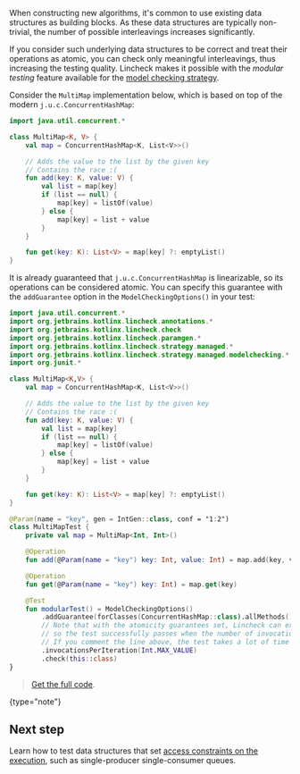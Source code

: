 [//]: # (title: Modular testing)

When constructing new algorithms, it's common to use existing data structures as building blocks.
As these data structures are typically non-trivial, the number of possible interleavings increases significantly.

If you consider such underlying data structures to be correct and treat their operations as atomic, you can check only
meaningful interleavings, thus increasing the testing quality. Lincheck makes it possible with the _modular testing_
feature available for the [model checking strategy](testing-strategies.md#model-checking).

Consider the `MultiMap` implementation below, which is based on top of the modern `j.u.c.ConcurrentHashMap`:

```kotlin
import java.util.concurrent.*

class MultiMap<K, V> {
    val map = ConcurrentHashMap<K, List<V>>()

    // Adds the value to the list by the given key
    // Contains the race :(
    fun add(key: K, value: V) {
        val list = map[key]
        if (list == null) {
            map[key] = listOf(value)
        } else {
            map[key] = list + value
        }
    }

    fun get(key: K): List<V> = map[key] ?: emptyList()
}
```

It is already guaranteed that `j.u.c.ConcurrentHashMap` is linearizable, so its operations can be considered atomic. 
You can specify this guarantee with the `addGuarantee` option in the `ModelCheckingOptions()` in your test:

```kotlin
import java.util.concurrent.*
import org.jetbrains.kotlinx.lincheck.annotations.*
import org.jetbrains.kotlinx.lincheck.check
import org.jetbrains.kotlinx.lincheck.paramgen.*
import org.jetbrains.kotlinx.lincheck.strategy.managed.*
import org.jetbrains.kotlinx.lincheck.strategy.managed.modelchecking.*
import org.junit.*

class MultiMap<K,V> {
    val map = ConcurrentHashMap<K, List<V>>()

    // Adds the value to the list by the given key
    // Contains the race :(
    fun add(key: K, value: V) {
        val list = map[key]
        if (list == null) {
            map[key] = listOf(value)
        } else {
            map[key] = list + value
        }
    }

    fun get(key: K): List<V> = map[key] ?: emptyList()
}

@Param(name = "key", gen = IntGen::class, conf = "1:2")
class MultiMapTest {
    private val map = MultiMap<Int, Int>()

    @Operation
    fun add(@Param(name = "key") key: Int, value: Int) = map.add(key, value)

    @Operation
    fun get(@Param(name = "key") key: Int) = map.get(key)

    @Test
    fun modularTest() = ModelCheckingOptions()
        .addGuarantee(forClasses(ConcurrentHashMap::class).allMethods().treatAsAtomic())
        // Note that with the atomicity guarantees set, Lincheck can examine all possible interleavings,
        // so the test successfully passes when the number of invocations is set to `Int.MAX_VALUE`
        // If you comment the line above, the test takes a lot of time and likely fails with `OutOfMemoryError`.
        .invocationsPerIteration(Int.MAX_VALUE)
        .check(this::class)
}
```

> [Get the full code](https://github.com/Kotlin/kotlinx-lincheck/blob/guide/src/jvm/test/org/jetbrains/kotlinx/lincheck/test/guide/MultiMapTest.kt).
>
{type="note"}

## Next step

Learn how to test data structures that set [access constraints on the execution](constraints.md), 
such as single-producer single-consumer queues.
